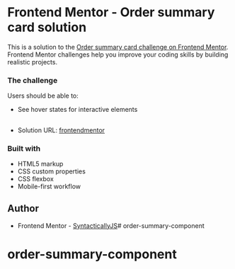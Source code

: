 # Frontend Mentor - Order summary card solution

This is a solution to the [Order summary card challenge on Frontend Mentor](https://www.frontendmentor.io/challenges/order-summary-component-QlPmajDUj). Frontend Mentor challenges help you improve your coding skills by building realistic projects. 


### The challenge

Users should be able to:

- See hover states for interactive elements

##

- Solution URL: [frontendmentor](https://www.frontendmentor.io/profile/SyntacticallyJS/solutions)


### Built with

- HTML5 markup
- CSS custom properties
- CSS flexbox
- Mobile-first workflow

## Author
- Frontend Mentor - [SyntacticallyJS](https://www.frontendmentor.io/profile/SyntacticallyJS)# order-summary-component
# order-summary-component
